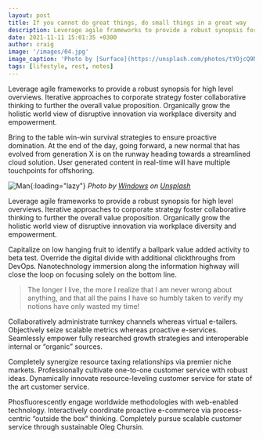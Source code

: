 ```yaml
---
layout: post
title: If you cannot do great things, do small things in a great way
description: Leverage agile frameworks to provide a robust synopsis for high level overviews. Iterative approaches to corporate strategy foster collaborative thinking to further the overall value proposition.
date: 2021-11-11 15:01:35 +0300
author: craig
image: '/images/04.jpg'
image_caption: 'Photo by [Surface](https://unsplash.com/photos/tYOjcQ9NzHY) on [Unsplash](https://unsplash.com/)'
tags: [lifestyle, rest, notes]
---
```

Leverage agile frameworks to provide a robust synopsis for high level overviews. Iterative approaches to corporate strategy foster collaborative thinking to further the overall value proposition. Organically grow the holistic world view of disruptive innovation via workplace diversity and empowerment.

Bring to the table win-win survival strategies to ensure proactive domination. At the end of the day, going forward, a new normal that has evolved from generation X is on the runway heading towards a streamlined cloud solution. User generated content in real-time will have multiple touchpoints for offshoring.

![Man]({{site.baseurl}}/images/04-1.jpg){:loading="lazy"}
*Photo by [Windows](https://unsplash.com/photos/eCkpDZi-vQ4) on [Unsplash](https://unsplash.com/)*

Leverage agile frameworks to provide a robust synopsis for high level overviews. Iterative approaches to corporate strategy foster collaborative thinking to further the overall value proposition. Organically grow the holistic world view of disruptive innovation via workplace diversity and empowerment.

Capitalize on low hanging fruit to identify a ballpark value added activity to beta test. Override the digital divide with additional clickthroughs from DevOps. Nanotechnology immersion along the information highway will close the loop on focusing solely on the bottom line.

> The longer I live, the more I realize that I am never wrong about anything, and that all the pains I have so humbly taken to verify my notions have only wasted my time!

Collaboratively administrate turnkey channels whereas virtual e-tailers. Objectively seize scalable metrics whereas proactive e-services. Seamlessly empower fully researched growth strategies and interoperable internal or “organic” sources.

Completely synergize resource taxing relationships via premier niche markets. Professionally cultivate one-to-one customer service with robust ideas. Dynamically innovate resource-leveling customer service for state of the art customer service.

Phosfluorescently engage worldwide methodologies with web-enabled technology. Interactively coordinate proactive e-commerce via process-centric “outside the box” thinking. Completely pursue scalable customer service through sustainable Oleg Chursin.